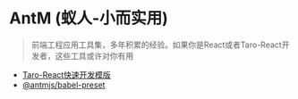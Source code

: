 # AntM (蚁人-小而实用)

> 前端工程应用工具集，多年积累的经验。如果你是React或者Taro-React开发者，这些工具或许对你有用

- [Taro-React快速开发模版](https://github.com/AntmJS/temptaro)
- [@antmjs/babel-preset](https://www.npmjs.com/package/@antmjs/babel-preset)
